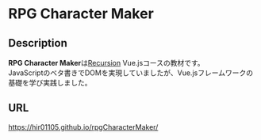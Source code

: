 # RPG Character Maker

## Description
**RPG Character Maker**は[Recursion](https://recursionist.io/) Vue.jsコースの教材です。  
JavaScriptのベタ書きでDOMを実現していましたが、Vue.jsフレームワークの基礎を学び実践しました。

## URL
https://hir01105.github.io/rpgCharacterMaker/
